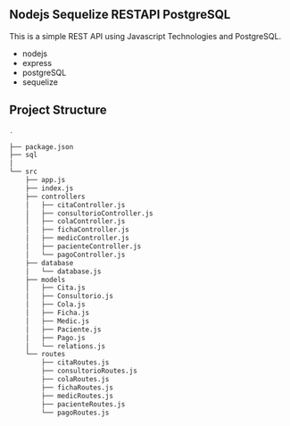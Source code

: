 ## Nodejs Sequelize RESTAPI PostgreSQL

This is a simple REST API using Javascript Technologies and PostgreSQL.

- nodejs
- express
- postgreSQL
- sequelize

## Project Structure

```bash
.

├── package.json
├── sql
│   
└── src
    ├── app.js
    ├── index.js
    ├── controllers
    │   ├── citaController.js
    │   ├── consultorioController.js
    │   ├── colaController.js
    │   ├── fichaController.js
    │   ├── medicController.js
    │   ├── pacienteController.js
    │   └── pagoController.js
    ├── database
    │   └── database.js
    ├── models
    │   ├── Cita.js
    │   ├── Consultorio.js
    │   ├── Cola.js
    │   ├── Ficha.js
    │   ├── Medic.js
    │   ├── Paciente.js
    │   ├── Pago.js
    │   └── relations.js
    └── routes
        ├── citaRoutes.js
        ├── consultorioRoutes.js
        ├── colaRoutes.js
        ├── fichaRoutes.js
        ├── medicRoutes.js
        ├── pacienteRoutes.js
        └── pagoRoutes.js



